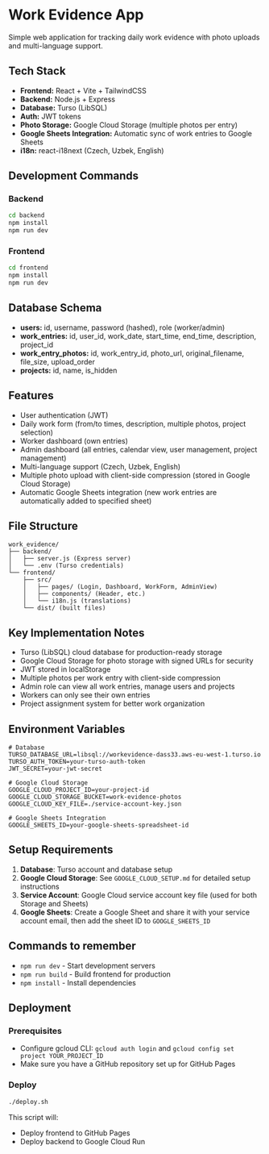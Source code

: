# Work Evidence App

Simple web application for tracking daily work evidence with photo uploads and multi-language support.

## Tech Stack
- **Frontend:** React + Vite + TailwindCSS
- **Backend:** Node.js + Express
- **Database:** Turso (LibSQL)
- **Auth:** JWT tokens
- **Photo Storage:** Google Cloud Storage (multiple photos per entry)
- **Google Sheets Integration:** Automatic sync of work entries to Google Sheets
- **i18n:** react-i18next (Czech, Uzbek, English)

## Development Commands

### Backend
```bash
cd backend
npm install
npm run dev
```

### Frontend  
```bash
cd frontend
npm install
npm run dev
```

## Database Schema
- **users:** id, username, password (hashed), role (worker/admin)
- **work_entries:** id, user_id, work_date, start_time, end_time, description, project_id
- **work_entry_photos:** id, work_entry_id, photo_url, original_filename, file_size, upload_order
- **projects:** id, name, is_hidden

## Features
- User authentication (JWT)
- Daily work form (from/to times, description, multiple photos, project selection)
- Worker dashboard (own entries)
- Admin dashboard (all entries, calendar view, user management, project management)
- Multi-language support (Czech, Uzbek, English)
- Multiple photo upload with client-side compression (stored in Google Cloud Storage)
- Automatic Google Sheets integration (new work entries are automatically added to specified sheet)

## File Structure
```
work_evidence/
├── backend/
│   ├── server.js (Express server)
│   └── .env (Turso credentials)
└── frontend/
    ├── src/
    │   ├── pages/ (Login, Dashboard, WorkForm, AdminView)
    │   ├── components/ (Header, etc.)
    │   └── i18n.js (translations)
    └── dist/ (built files)
```

## Key Implementation Notes
- Turso (LibSQL) cloud database for production-ready storage
- Google Cloud Storage for photo storage with signed URLs for security
- JWT stored in localStorage
- Multiple photos per work entry with client-side compression
- Admin role can view all work entries, manage users and projects
- Workers can only see their own entries
- Project assignment system for better work organization

## Environment Variables
```
# Database
TURSO_DATABASE_URL=libsql://workevidence-dass33.aws-eu-west-1.turso.io
TURSO_AUTH_TOKEN=your-turso-auth-token
JWT_SECRET=your-jwt-secret

# Google Cloud Storage
GOOGLE_CLOUD_PROJECT_ID=your-project-id
GOOGLE_CLOUD_STORAGE_BUCKET=work-evidence-photos
GOOGLE_CLOUD_KEY_FILE=./service-account-key.json

# Google Sheets Integration
GOOGLE_SHEETS_ID=your-google-sheets-spreadsheet-id
```

## Setup Requirements
1. **Database**: Turso account and database setup
2. **Google Cloud Storage**: See `GOOGLE_CLOUD_SETUP.md` for detailed setup instructions
3. **Service Account**: Google Cloud service account key file (used for both Storage and Sheets)
4. **Google Sheets**: Create a Google Sheet and share it with your service account email, then add the sheet ID to `GOOGLE_SHEETS_ID`

## Commands to remember
- `npm run dev` - Start development servers
- `npm run build` - Build frontend for production
- `npm install` - Install dependencies

## Deployment

### Prerequisites
- Configure gcloud CLI: `gcloud auth login` and `gcloud config set project YOUR_PROJECT_ID`
- Make sure you have a GitHub repository set up for GitHub Pages

### Deploy
```bash
./deploy.sh
```

This script will:
- Deploy frontend to GitHub Pages
- Deploy backend to Google Cloud Run